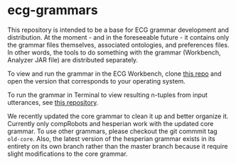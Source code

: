 # ecg-grammars

This repository is intended to be a base for ECG grammar development and distribution. At the moment - and in the foreseeable future - it contains only the grammar files themselves, associated ontologies, and preferences files. In other words, the tools to do something with the grammar (Workbench, Analyzer JAR file) are distributed separately.

To view and run the grammar in the ECG Workbench, clone <a href=https://github.com/icsi-berkeley/workbench-release>this repo</a> and open the version that corresponds to your operating system.

To run the grammar in Terminal to view resulting n-tuples from input utterances, see <a href=https://github.com/icsi-berkeley/framework-code>this repository</a>.

We recently updated the core grammar to clean it up and better organize it. Currently only compRobots and hesperian work with the updated core grammar. To use other grammars, please checkout the git commmit tag `old-core`. Also, the latest version of the hesperian grammar exists in its entirety on its own branch rather than the master branch because it require slight modifications to the core grammar.
